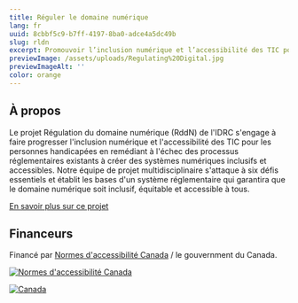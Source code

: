 ```yaml
---
title: Réguler le domaine numérique
lang: fr
uuid: 8cbbf5c9-b7ff-4197-8ba0-adce4a5dc49b
slug: rldn
excerpt: Promouvoir l’inclusion numérique et l’accessibilité des TIC pour les personnes handicapées en remédiant à l’échec des processus réglementaires existants à créer des systèmes numériques inclusifs et accessibles
previewImage: /assets/uploads/Regulating%20Digital.jpg
previewImageAlt: ''
color: orange
---
```

## À propos

Le projet Régulation du domaine numérique (RddN) de l'IDRC s'engage à faire progresser l'inclusion numérique et l'accessibilité des TIC pour les personnes handicapées en remédiant à l'échec des processus réglementaires existants à créer des systèmes numériques inclusifs et accessibles. Notre équipe de projet multidisciplinaire s'attaque à six défis essentiels et établit les bases d'un système réglementaire qui garantira que le domaine numérique soit inclusif, équitable et accessible à tous.

[En savoir plus sur ce projet](https://wecount.inclusivedesign.ca/rldn)

## Financeurs

Financé par [Normes d'accessibilité Canada](https://accessibilite.canada.ca) / le gouvernment du Canada.

[![Normes d'accessibilité Canada](/assets/uploads/asc.png)](https://accessibilite.canada.ca/)

[![Canada](/assets/uploads/canada.svg)](https://www.canada.ca/fr.html)
